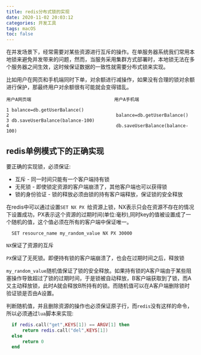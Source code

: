 ```yaml
---
title: redis分布式锁的实现
date: 2020-11-02 20:03:12
categories: 开发工具
tags: macOS
toc: false
---
```

在并发场景下，经常需要对某些资源进行互斥的操作。在单服务器系统我们常用本地锁来避免并发带来的问题，然而，当服务采用集群方式部署时，本地锁无法在多个服务器之间生效，这时候保证数据的一致性就需要分布式锁来实现。

比如用户在网页和手机端同时下单，对余额进行减操作，如果没有合理的锁对余额进行保护，那最终用户对余额很有可能就会变得错乱。
```
用户A网页端                               用户A手机端

1 balance=db.getUserBalance()
2                                        balance=db.getUserBalance()
3 db.saveUserBalance(balance-100)
4                                        db.saveUserBalance(balance-100)

```

## redis单例模式下的正确实现
要正确的实现锁，必须保证:
* 互斥 - 同一时间只能有一个客户端持有锁
* 无死锁 - 即使锁定资源的客户端崩溃了，其他客户端也可以获得锁
* 锁的身份验证 - 锁的释放必须由锁的持有客户端释放，保证锁的安全释放

在redis中可以通过设置`SET NX PX `给资源上锁，NX表示只会在资源不存在的情况下设置成功，PX表示这个资源的过期时间(单位:毫秒),同时key的值被设置成了一个随机的值，这个值必须在所有的客户端中保证唯一。
``` redis
  SET resource_name my_random_value NX PX 30000
```
`NX`保证了资源的互斥

`PX`保证了无死锁。即便持有锁的客户端崩溃了，也会在过期时间之后，释放锁

`my_random_value`随机值保证了锁的安全释放。如果持有锁的A客户端由于某些阻塞操作导致超过了锁的过期时间，于是锁被自动释放，B客户端获取到了锁，而A又主动释放锁，此时A就会释放B所持有的锁。而随机值可以在A客户端删除锁时验证锁是否由A设置。

判断随机值，并且删除资源的操作也必须保证原子行，而`redis`没有这样的命令，所以必须通过`lua`脚本来实现:
```lua
  if redis.call("get",KEYS[1]) == ARGV[1] then
      return redis.call("del",KEYS[1])
  else
      return 0
  end
```




